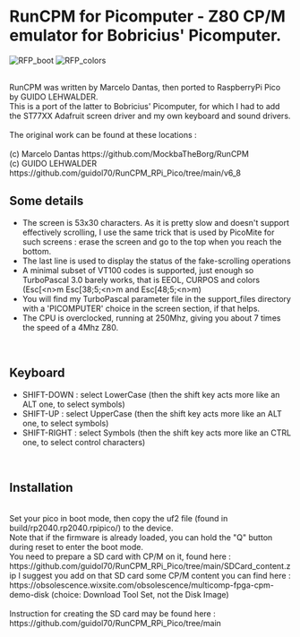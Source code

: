 
# RunCPM for Picomputer - Z80 CP/M emulator for Bobricius' Picomputer.
![RFP_boot](https://github.com/user-attachments/assets/86499f1d-f0c9-4c44-b322-6ef2adf786e5)
![RFP_colors](https://github.com/user-attachments/assets/e6ce85a9-83ce-4e48-a8d6-04590d47c073)

<br>
RunCPM was written by Marcelo Dantas, then ported to RaspberryPi Pico by GUIDO LEHWALDER.<br>
This is a port of the latter to Bobricius' Picomputer, for which I had to add the ST77XX Adafruit screen driver and my own keyboard and sound drivers.<br><br>
The original work can be found at these locations : 
<br>
<br>    (c) Marcelo Dantas https://github.com/MockbaTheBorg/RunCPM
<br>    (c) GUIDO LEHWALDER https://github.com/guidol70/RunCPM_RPi_Pico/tree/main/v6_8
<br>

## Some details

- The screen is 53x30 characters. As it is pretty slow and doesn't support effectively scrolling, I use the same trick that is used by PicoMite for such screens : erase the screen and go to the top when you reach the bottom.
- The last line is used to display the status of the fake-scrolling operations
- A minimal subset of VT100 codes is supported, just enough so TurboPascal 3.0 barely works, that is EEOL, CURPOS and colors (Esc[\<n\>m Esc[38;5;\<n\>m and Esc[48;5;\<n\>m) 
- You will find my TurboPascal parameter file in the support_files directory with a 'PICOMPUTER' choice in the screen section, if that helps.
- The CPU is overclocked, running at 250Mhz, giving you about 7 times the speed of a 4Mhz Z80.
<br>

## Keyboard

- SHIFT-DOWN : select LowerCase (then the shift key acts more like an ALT one, to select symbols)
- SHIFT-UP : select UpperCase (then the shift key acts more like an ALT one, to select symbols)
- SHIFT-RIGHT : select Symbols (then the shift key acts more like an CTRL one, to select control characters)
<br>

## Installation
<br>
Set your pico in boot mode, then copy the uf2 file (found in build/rp2040.rp2040.rpipico/) to the device.<br>
Note that if the firmware is already loaded, you can hold the "Q" button during reset to enter the boot mode.
<br>
You need to prepare a SD card with CP/M on it, found here : https://github.com/guidol70/RunCPM_RPi_Pico/tree/main/SDCard_content.zip
I suggest you add on that SD card some CP/M content you can find here : https://obsolescence.wixsite.com/obsolescence/multicomp-fpga-cpm-demo-disk (choice: Download Tool Set, not the Disk Image)
<br>
<br>Instruction for creating the SD card may be found here : https://github.com/guidol70/RunCPM_RPi_Pico/tree/main
